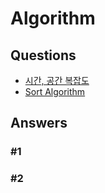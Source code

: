# Algorithm  

## Questions  
* [시간, 공간 복잡도](#1)  
* [Sort Algorithm](#2)  
## Answers
### #1
### #2